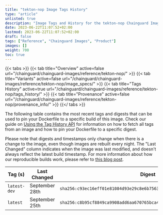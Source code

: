 ```yaml
---
title: "tekton-nop Image Tags History"
type: "article"
unlisted: true
description: "Image Tags and History for the tekton-nop Chainguard Image"
date: 2023-06-22T11:07:52+02:00
lastmod: 2023-06-22T11:07:52+02:00
draft: false
tags: ["Reference", "Chainguard Images", "Product"]
images: []
weight: 700
toc: true
---
```


{{< tabs >}}
{{< tab title="Overview" active=false url="/chainguard/chainguard-images/reference/tekton-nop/" >}}
{{< tab title="Variants" active=false url="/chainguard/chainguard-images/reference/tekton-nop/image_specs/" >}}
{{< tab title="Tags History" active=true url="/chainguard/chainguard-images/reference/tekton-nop/tags_history/" >}}
{{< tab title="Provenance" active=false url="/chainguard/chainguard-images/reference/tekton-nop/provenance_info/" >}}
{{</ tabs >}}

The following table contains the most recent tags and digests that can be used to pin your Dockerfile to a specific build of this image. Check our guide on [Using the Tag History API](/chainguard/chainguard-images/using-the-tag-history-api/) for information on how to fetch all tags from an image and how to pin your Dockerfile to a specific digest.

Please note that digests and timestamps only change when there is a change to the image, even though images are rebuilt every night. The "Last Changed" column indicates when the image was last modified, and doesn't always reflect the latest build timestamp. For more information about how our reproducible builds work, please refer to [this blog post](https://www.chainguard.dev/unchained/reproducing-chainguards-reproducible-image-builds).

| Tag (s)       | Last Changed   | Digest                                                                    |
|---------------|----------------|---------------------------------------------------------------------------|
|  `latest-dev` | September 28th | `sha256:c93ec16eff01e81084d93e29c8e6b756381eca07ba8d9d91318c6f6823511ee1` |
|  `latest`     | September 25th | `sha256:c8b95cf8849ca9908add6aa670765bca485cba2807c2032072068a34a27da33a` |

